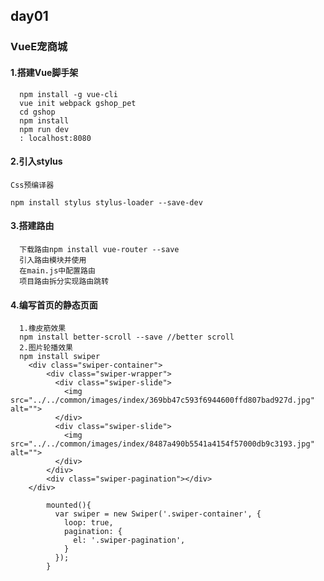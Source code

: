 ## day01
### VueE宠商城
#### 1.搭建Vue脚手架
      npm install -g vue-cli   
      vue init webpack gshop_pet  
      cd gshop  
      npm install
      npm run dev
      : localhost:8080
#### 2.引入stylus
    Css预编译器
    
    npm install stylus stylus-loader --save-dev    
#### 3.搭建路由
      下载路由npm install vue-router --save
      引入路由模块并使用
      在main.js中配置路由
      项目路由拆分实现路由跳转
#### 4.编写首页的静态页面
      1.橡皮筋效果
      npm install better-scroll --save //better scroll
      2.图片轮播效果
      npm install swiper
        <div class="swiper-container">
            <div class="swiper-wrapper">
              <div class="swiper-slide">
                <img src="../../common/images/index/369bb47c593f6944600ffd807bad927d.jpg" alt="">
              </div>
              <div class="swiper-slide">
                <img src="../../common/images/index/8487a490b5541a4154f57000db9c3193.jpg" alt="">
              </div>
            </div>
            <div class="swiper-pagination"></div>
        </div>

            mounted(){
              var swiper = new Swiper('.swiper-container', {
                loop: true,
                pagination: {
                  el: '.swiper-pagination',
                }
              });
            }

